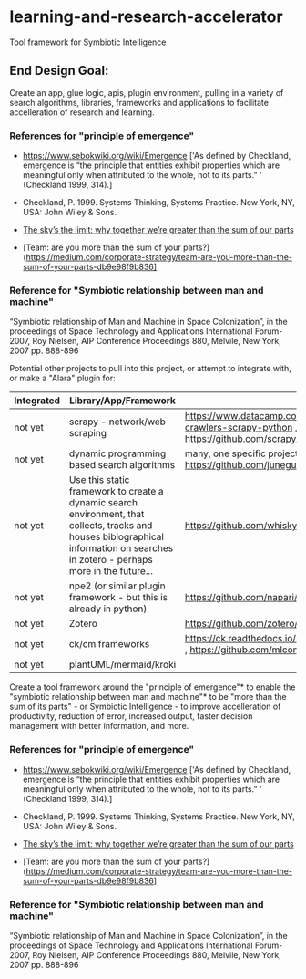# learning-and-research-accelerator

Tool framework for Symbiotic Intelligence


## End Design Goal: 

Create an app, glue logic, apis, plugin environment, pulling in a variety of search algorithms, libraries, frameworks and applications to facilitate accelleration of research and learning.

### References for "principle of emergence"
  * https://www.sebokwiki.org/wiki/Emergence ['As defined by Checkland, emergence is “the principle that entities exhibit properties which are meaningful only when attributed to the whole, not to its parts.” ' (Checkland 1999, 314).]

  * Checkland, P. 1999. Systems Thinking, Systems Practice. New York, NY, USA: John Wiley & Sons. 

  * [The sky’s the limit: why together we’re greater than the sum of our parts](https://www.guardian2zotagl6tmjucg3lrhxdk4dw3lhbqnkvvkywawy3oqfoprid.onion/books/2020/feb/15/the-skys-the-limit-why-together-we-are-greater-than-the-sum-of-our-parts)

  * [Team: are you more than the sum of your parts?](https://medium.com/corporate-strategy/team-are-you-more-than-the-sum-of-your-parts-db9e98f9b836]

### Reference for "Symbiotic relationship between man and machine"
“Symbiotic relationship of Man and Machine in Space Colonization”, in the proceedings of Space Technology and Applications International Forum-2007, Roy Nielsen, AIP Conference Proceedings 880, Melvile, New York, 2007 pp. 888-896
 
Potential other projects to pull into this project, or attempt to integrate with, or make a "Alara" plugin for:

Integrated | Library/App/Framework | link
--- | --- | ---
not yet | scrapy - network/web scraping |  https://www.datacamp.com/tutorial/making-web-crawlers-scrapy-python , https://github.com/scrapy/scrapy
not yet | dynamic programming based search algorithms | many, one specific project -  https://github.com/junegunn/fzf
not yet | Use this static framework to create a dynamic search environment, that collects, tracks and houses biblographical information on searches in zotero - perhaps more in the future... | https://github.com/whiskyechobravo/kerko
not yet | npe2 (or similar plugin framework - but this is already in python)  | https://github.com/napari/npe2
not yet | Zotero | https://github.com/zotero/zotero
not yet | ck/cm frameworks | https://ck.readthedocs.io/en/latest/src/introduction.html , https://github.com/mlcommons/ck
not yet | plantUML/mermaid/kroki | 
Create a tool framework around the "principle of emergence"* to enable the "symbiotic relationship between man and machine"* to be "more than the sum of its parts" - or Symbiotic Intelligence - to improve accelleration of productivity, reduction of error, increased output, faster decision management with better information, and more.




### References for "principle of emergence"
  * https://www.sebokwiki.org/wiki/Emergence ['As defined by Checkland, emergence is “the principle that entities exhibit properties which are meaningful only when attributed to the whole, not to its parts.” ' (Checkland 1999, 314).]

  * Checkland, P. 1999. Systems Thinking, Systems Practice. New York, NY, USA: John Wiley & Sons. 

  * [The sky’s the limit: why together we’re greater than the sum of our parts](https://www.guardian2zotagl6tmjucg3lrhxdk4dw3lhbqnkvvkywawy3oqfoprid.onion/books/2020/feb/15/the-skys-the-limit-why-together-we-are-greater-than-the-sum-of-our-parts)

  * [Team: are you more than the sum of your parts?](https://medium.com/corporate-strategy/team-are-you-more-than-the-sum-of-your-parts-db9e98f9b836]

### Reference for "Symbiotic relationship between man and machine"
“Symbiotic relationship of Man and Machine in Space Colonization”, in the proceedings of Space Technology and Applications International Forum-2007, Roy Nielsen, AIP Conference Proceedings 880, Melvile, New York, 2007 pp. 888-896
 

